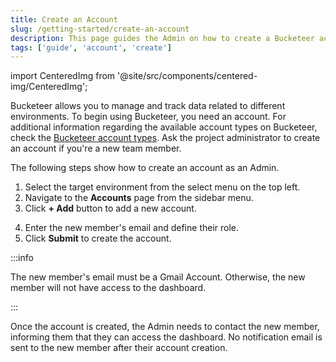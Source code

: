 ```yaml
---
title: Create an Account
slug: /getting-started/create-an-account
description: This page guides the Admin on how to create a Bucketeer account.
tags: ['guide', 'account', 'create']
---
```


import CenteredImg from '@site/src/components/centered-img/CenteredImg';

Bucketeer allows you to manage and track data related to different environments. To begin using Bucketeer, you need an account. For additional information regarding the available account types on Bucketeer, check the [Bucketeer account types](../best-practice/account-types). Ask the project administrator to create an account if you're a new team member.

The following steps show how to create an account as an Admin.

1. Select the target environment from the select menu on the top left.
2. Navigate to the **Accounts** page from the sidebar menu.
3. Click **+ Add** button to add a new account.

<CenteredImg
  imgURL='img/getting-started/create-bucketeer-account-1.png'
  alt='Account navigate menu'
  wSize='100%'
/>

4. Enter the new member's email and define their role.
5. Click **Submit** to create the account.

<CenteredImg 
  imgURL='img/getting-started/create-bucketeer-account-2.png'
  wSize='400px'
  alt='Create an account'
  borderWidth='1px'/>

:::info

The new member's email must be a Gmail Account. Otherwise, the new member will not have access to the dashboard.

:::

Once the account is created, the Admin needs to contact the new member, informing them that they can access the dashboard. No notification email is sent to the new member after their account creation.
